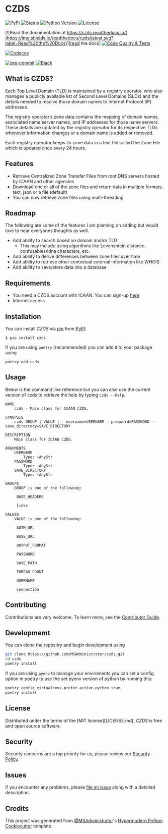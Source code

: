 # CZDS

[![PyPI](https://img.shields.io/pypi/v/czds.svg)][pypi status]
[![Status](https://img.shields.io/pypi/status/czds.svg)][pypi status]
[![Python Version](https://img.shields.io/pypi/pyversions/czds)][pypi status]
[![License](https://img.shields.io/pypi/l/czds)][license]

[![Read the documentation at https://czds.readthedocs.io/](https://img.shields.io/readthedocs/czds/latest.svg?label=Read%20the%20Docs)][read the docs]
[![Code Quality & Tests](https://github.com/MSAdministrator/czds/actions/workflows/tests.yml/badge.svg)](https://github.com/MSAdministrator/czds/actions/workflows/tests.yml)

[![Codecov](https://codecov.io/gh/MSAdministrator/czds/branch/main/graph/badge.svg)][codecov]

[![pre-commit](https://img.shields.io/badge/pre--commit-enabled-brightgreen?logo=pre-commit&logoColor=white)][pre-commit]
[![Black](https://img.shields.io/badge/code%20style-black-000000.svg)][black]

[pypi status]: https://pypi.org/project/czds/
[read the docs]: https://czds.readthedocs.io/
[tests]: https://github.com/MSAdministrator/czds/actions?workflow=Tests
[codecov]: https://app.codecov.io/gh/MSAdministrator/czds
[pre-commit]: https://github.com/pre-commit/pre-commit
[black]: https://github.com/psf/black

## What is CZDS?

Each Top Level Domain (TLD) is maintained by a registry operator, who also manages a publicly available list of Second Level Domains (SLDs) and the details needed to resolve those domain names to Internet Protocol (IP) addresses.

The registry operator’s zone data contains the mapping of domain names, associated name server names, and IP addresses for those name servers. These details are updated by the registry operator for its respective TLDs whenever information changes or a domain name is added or removed.

Each registry operator keeps its zone data in a text file called the Zone File which is updated once every 24 hours.

## Features

- Retrieve Centralized Zone Transfer Files from root DNS servers hosted by ICAAN and other agencies
- Download one or all of the zone files and return data in multiple formats; text, json or a file (default)
- You can now retrieve zone files using multi-threading

## Roadmap

The following are some of the features I am planning on adding but would love to hear everyones thoughts as well.

- Add ability to search based on domain and/or TLD
  - This may include using algorithms like Levenshtein distance, confusables/idna characters, etc.
- Add ability to derive differences between zone files over time
- Add ability to retrieve other contextual external information like WHOIS
- Add ability to save/store data into a database

## Requirements

- You need a CZDS account with ICAAN. You can sign-up [here](https://czds.icann.org)
- Internet access

## Installation

You can install _CZDS_ via [pip] from [PyPI]:

```console
$ pip install czds
```

If you are using `poetry` (recommended) you can add it to your package using

```console
poetry add czds
```


## Usage

Below is the command line reference but you can also use the current version of czds to retrieve the help by typing ```czds --help```.

```console
NAME
    czds - Main class for ICAAN CZDS.

SYNOPSIS
    czds GROUP | VALUE | --username=USERNAME --password=PASSWORD --save_directory=SAVE_DIRECTORY

DESCRIPTION
    Main class for ICAAN CZDS.

ARGUMENTS
    USERNAME
        Type: ~AnyStr
    PASSWORD
        Type: ~AnyStr
    SAVE_DIRECTORY
        Type: ~AnyStr

GROUPS
    GROUP is one of the following:

     BASE_HEADERS

     links

VALUES
    VALUE is one of the following:

     AUTH_URL

     BASE_URL

     OUTPUT_FORMAT

     PASSWORD

     SAVE_PATH

     THREAD_COUNT

     USERNAME

     connection
```

## Contributing

Contributions are very welcome.
To learn more, see the [Contributor Guide](CONTRIBUTING.md).

## Developmemt

You can clone the repositry and begin development using

```bash
git clone https://github.com/MSAdministrator/czds.git
cd czds
poetry install
```

If you are using `pyenv` to manage your enviroments you can set a config option in poetry to use the set pyenv version of python by running this:

```bash
poetry config virtualenvs.prefer-active-python true
poetry install
```
## License

Distributed under the terms of the [MIT license][LICENSE.md],
_CZDS_ is free and open source software.

## Security

Security concerns are a top priority for us, please review our [Security Policy](SECURITY.md).

## Issues

If you encounter any problems,
please [file an issue](https://github.com/MSAdministrator/czds/issues/new) along with a detailed description.

## Credits

This project was generated from [@MSAdministrator]'s [Hypermodern Python Cookiecutter] template.

[@MSAdministrator]: https://github.com/MSAdministrator
[pypi]: https://pypi.org/
[hypermodern python cookiecutter]: https://github.com/cjolowicz/cookiecutter-hypermodern-python
[file an issue]: https://github.com/MSAdministrator/czds/issues
[pip]: https://pip.pypa.io/

<!-- github-only -->

[license]: https://github.com/MSAdministrator/czds/blob/main/LICENSE
[contributor guide]: https://github.com/MSAdministrator/czds/blob/main/CONTRIBUTING.md
[command-line reference]: https://czds.readthedocs.io/en/latest/usage.html
